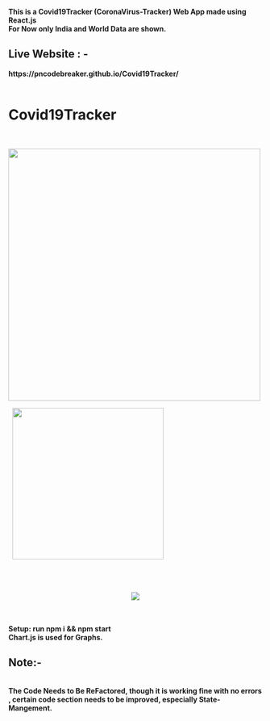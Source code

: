 <b>This is a Covid19Tracker (CoronaVirus-Tracker) Web App made using React.js<b>
  <br> For Now only India and World Data are shown. <br>
  <h2>Live Website : - </h2>  https://pncodebreaker.github.io/Covid19Tracker/
<br><br>
  <h1>Covid19Tracker</h1>
  <br>
  <p align="left">
  <img src="https://user-images.githubusercontent.com/41236287/80018287-6c78d900-84f3-11ea-8282-4df5bc23e583.png" height="500px"><pre> <img src="https://user-images.githubusercontent.com/41236287/80012410-eeb0cf80-84ea-11ea-8922-f15f98715904.jpg" height="300px"> </pre></p>
<br>
<br>
  <p align="center">
<img src="https://user-images.githubusercontent.com/41236287/80016332-98df2600-84f0-11ea-80b1-0561dd0d5172.gif"></p>
<br>
<br>
<b>Setup:</b>
  <b>run npm i && npm start</b>
  <br>
  Chart.js is used for Graphs.<br>
<h2> Note:- </h2><br>
 <b>The Code Needs to Be ReFactored, though it is working fine with no errors , certain code section needs to be improved, especially
  State-Mangement. <b>
  
